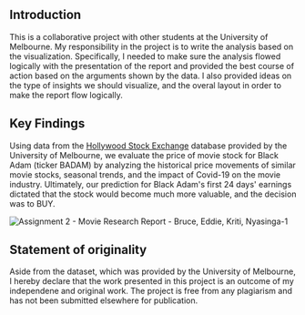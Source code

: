 ## Introduction
This is a collaborative project with other students at the University of Melbourne. My responsibility in the project is to write the analysis based on the visualization. Specifically, I needed to make sure the analysis flowed logically with the presentation of the report and provided the best course of action based on the arguments shown by the data. I also provided ideas on the type of insights we should visualize, and the overal layout in order to make the report flow logically. 

## Key Findings
Using data from the [Hollywood Stock Exchange](https://www.hsx.com/) database provided by the University of Melbourne, we evaluate the price of movie stock for Black Adam (ticker BADAM) by analyzing the historical price movements of similar movie stocks, seasonal trends, and the impact of Covid-19 on the movie industry. Ultimately, our prediction for Black Adam's first 24 days' earnings dictated that the stock would become much more valuable, and the decision was to BUY. 

![Assignment 2 - Movie Research Report - Bruce, Eddie, Kriti, Nyasinga-1](https://user-images.githubusercontent.com/94946621/205478368-76844bc2-17a7-4449-8e8f-720a51d3667f.png)

## Statement of originality 
Aside from the dataset, which was provided by the University of Melbourne, I hereby declare that the work presented in this project is an outcome of my independene and original work. The project is free from any plagiarism and has not been submitted elsewhere for publication.
